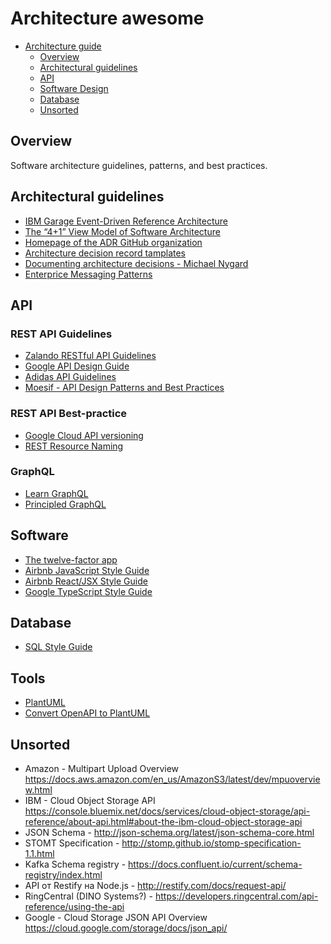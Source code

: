 # Architecture awesome

- [Architecture guide](#architecture-guide)
  - [Overview](#overview)
  - [Architectural guidelines](#architectural-guidelines)
  - [API](#api)
  - [Software Design](#software)
  - [Database](#database)
  - [Unsorted](#unsorted)

## Overview

Software architecture guidelines, patterns, and best practices.

## Architectural guidelines

- [IBM Garage Event-Driven Reference Architecture](https://ibm-cloud-architecture.github.io/refarch-eda)
- [The “4+1” View Model of Software Architecture](docs/4+1view-architecture.pdf)
- [Homepage of the ADR GitHub organization](https://adr.github.io/)
- [Architecture decision record tamplates](https://github.com/joelparkerhenderson/architecture_decision_record)
- [Documenting architecture decisions - Michael Nygard](http://thinkrelevance.com/blog/2011/11/15/documenting-architecture-decisions)
- [Enterprice Messaging Patterns](https://www.enterpriseintegrationpatterns.com/patterns/messaging/)

## API

### REST API Guidelines

- [Zalando RESTful API Guidelines](https://opensource.zalando.com/restful-api-guidelines/)
- [Google API Design Guide](https://cloud.google.com/apis/design)
- [Adidas API Guidelines](https://adidas.gitbook.io/api-guidelines/)
- [Moesif - API Design Patterns and Best Practices](https://www.moesif.com/blog/api-guide/api-design-guidelines)

### REST API Best-practice

- [Google Cloud API versioning](https://cloud.google.com/blog/products/gcp/api-design-which-version-of-versioning-is-right-for-you)
- [REST Resource Naming](https://restfulapi.net/resource-naming)

### GraphQL

- [Learn GraphQL](https://graphql.org/learn)
- [Principled GraphQL](https://principledgraphql.com)

## Software

- [The twelve-factor app](https://12factor.net)
- [Airbnb JavaScript Style Guide](https://github.com/airbnb/javascript)
- [Airbnb React/JSX Style Guide](https://github.com/airbnb/javascript/tree/master/react)
- [Google TypeScript Style Guide](https://google.github.io/styleguide/tsguide.html)

## Database

- [SQL Style Guide](https://www.sqlstyle.guide)

## Tools

- [PlantUML](https://plantuml.com/en/guide)
- [Convert OpenAPI to PlantUML](https://github.com/nlohmann/swagger_to_uml)

## Unsorted

- Amazon - Multipart Upload Overview https://docs.aws.amazon.com/en_us/AmazonS3/latest/dev/mpuoverview.html
- IBM - Cloud Object Storage API https://console.bluemix.net/docs/services/cloud-object-storage/api-reference/about-api.html#about-the-ibm-cloud-object-storage-api
- JSON Schema - http://json-schema.org/latest/json-schema-core.html
- STOMT Specification - http://stomp.github.io/stomp-specification-1.1.html
- Kafka Schema registry - https://docs.confluent.io/current/schema-registry/index.html
- API от Restify на Node.js - http://restify.com/docs/request-api/
- RingCentral (DINO Systems?) - https://developers.ringcentral.com/api-reference/using-the-api
- Google - Cloud Storage JSON API Overview https://cloud.google.com/storage/docs/json_api/
